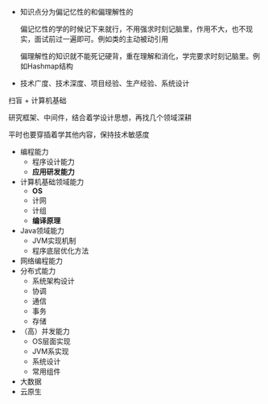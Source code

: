 - 知识点分为偏记忆性的和偏理解性的
  
  偏记忆性的学的时候记下来就行，不用强求时刻记脑里，作用不大，也不现实，面试前过一遍即可。例如类的主动被动引用
  
  偏理解性的知识就不能死记硬背，重在理解和消化，学完要求时刻记脑里。例如Hashmap结构

- 技术广度、技术深度、项目经验、生产经验、系统设计



扫盲 + 计算机基础

研究框架、中间件，结合着学设计思想，再找几个领域深耕

平时也要穿插着学其他内容，保持技术敏感度





- 编程能力
  - 程序设计能力
  - **应用研发能力**
- 计算机基础领域能力
  - **OS**
  - 计网
  - 计组
  - **编译原理**
- Java领域能力
  - JVM实现机制
  - 程序底层优化方法
- 网络编程能力
- 分布式能力
  - 系统架构设计
  - 协调
  - 通信
  - 事务
  - 存储
- （高）并发能力
  - OS层面实现
  - JVM系实现
  - 系统设计
  - 常用组件
- 大数据
- 云原生